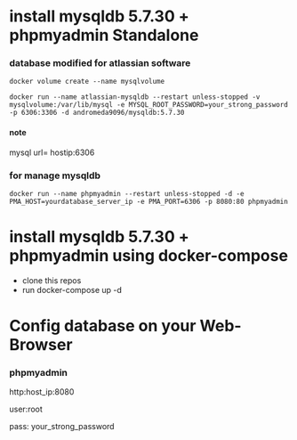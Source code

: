 # install mysqldb 5.7.30 + phpmyadmin Standalone

### database modified for atlassian software
```
docker volume create --name mysqlvolume

docker run --name atlassian-mysqldb --restart unless-stopped -v mysqlvolume:/var/lib/mysql -e MYSQL_ROOT_PASSWORD=your_strong_password -p 6306:3306 -d andromeda9096/mysqldb:5.7.30
```
#### note
mysql url= hostip:6306


### for manage mysqldb
```
docker run --name phpmyadmin --restart unless-stopped -d -e PMA_HOST=yourdatabase_server_ip -e PMA_PORT=6306 -p 8080:80 phpmyadmin
```

# install mysqldb 5.7.30 + phpmyadmin using docker-compose
- clone this repos
- run docker-compose up -d

# Config database on your  Web-Browser
### phpmyadmin

http:host_ip:8080

user:root

pass: your_strong_password


